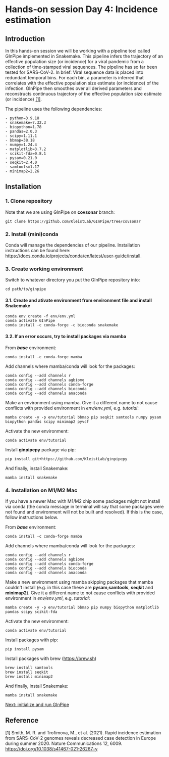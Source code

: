 # Hands-on session Day 4: Incidence estimation

## Introduction
In this hands-on session we will be working with a pipeline tool called GInPipe implemented in Snakemake. This pipeline infers the trajectory of an effective population size (or incidence) for a viral pandemic from a collection of time-stamped viral sequences. The pipeline has so far been tested for SARS-CoV-2.
In brief: Viral sequence data is placed into redundant temporal bins. For each bin, a parameter is inferred that correlates with the effective population size estimate (or incidence) of the infection. GInPipe then smoothes over all derived parameters and reconstructs continuous trajectory of the effective population size estimate (or incidence) [[1]](#1).

The pipeline uses the following dependencies:

```
- python=3.9.18
- snakemake=7.32.3
- biopython=1.78
- pandas=2.0.3
- scipy=1.11.1
- bbmap=38.18
- numpy=1.24.4
- matplotlib=3.7.2
- scikit-fda=0.8.1
- pysam=0.21.0
- seqkit=2.4.0
- samtools=1.17
- minimap2=2.26
```

## Installation
### 1. Clone repository
Note that we are using GInPipe on **covsonar** branch:
```
git clone https://github.com/KleistLab/GInPipe/tree/covsonar
```
### 2. Install (mini)conda 
Conda will manage the dependencies of our pipeline. Installation instructions can be found here: https://docs.conda.io/projects/conda/en/latest/user-guide/install.

### 3. Create working environment

Switch to whatever directory you put the GInPipe repository into:
```
cd path/to/ginpipe
```

#### 3.1. Create and ativate environment from environment file and install Snakemake
```
conda env create -f env/env.yml
conda activate GInPipe
conda install -c conda-forge -c bioconda snakemake
```
#### 3.2. If an error occurs, try to install packages via mamba
From ***base*** environment:
```
conda install -c conda-forge mamba
```
Add channels where mamba/conda will look for the packages:
```
conda config --add channels r 
conda config --add channels agbiome
conda config --add channels conda-forge
conda config --add channels bioconda 
conda config --add channels anaconda   
```
Make an environment using mamba. Give it a different name to not cause conflicts with provided environment in *env/env.yml*, e.g. *tutorial*:
```
mamba create -y -p env/tutorial bbmap pip seqkit samtools numpy pysam biopython pandas scipy minimap2 pyvcf
```
Activate the new environment:
```
conda activate env/tutorial
```
Install **ginpipepy** package via pip:
```
pip install git+https://github.com/KleistLab/ginpipepy
```
And finally, install Snakemake:
```
mamba install snakemake
```
### 4. Installation on M1/M2 Mac
 If you have a newer Mac with M1/M2 chip some packages might not install via conda (the conda message in terminal will say that some packages were not found and environment will not be built and resolved). If this is the case, follow instructions below.

From ***base*** environment:
```
conda install -c conda-forge mamba
```
Add channels where mamba/conda will look for the packages:
```
conda config --add channels r 
conda config --add channels agbiome
conda config --add channels conda-forge
conda config --add channels bioconda 
conda config --add channels anaconda   
```
Make a new environment using mamba skipping packages that mamba couldn't install (e.g. in this case these are **pysam**,**samtools**, **seqkit** and **minimap2**). Give it a different name to not cause conflicts with provided environment in *env/env.yml*, e.g. *tutorial*:
```
mamba create -y -p env/tutorial bbmap pip numpy biopython matplotlib pandas scipy scikit-fda
```
Activate the new environment:
```
conda activate env/tutorial
```
Install packages with pip:
```
pip install pysam
```
Install packages with brew (https://brew.sh)
```
brew install samtools
brew install seqkit
brew install minimap2
```
And finally, install Snakemake:
```
mamba install snakemake
```

[Next: initialize and run GInPipe](ginpipe_init.md)


## Reference
<a id="1">[1]</a>
Smith, M. R. and Trofimova, M., et al. (2021). Rapid incidence estimation from SARS-CoV-2 genomes reveals decreased case detection in Europe during summer 2020. Nature Communications  12, 6009. https://doi.org/10.1038/s41467-021-26267-y
